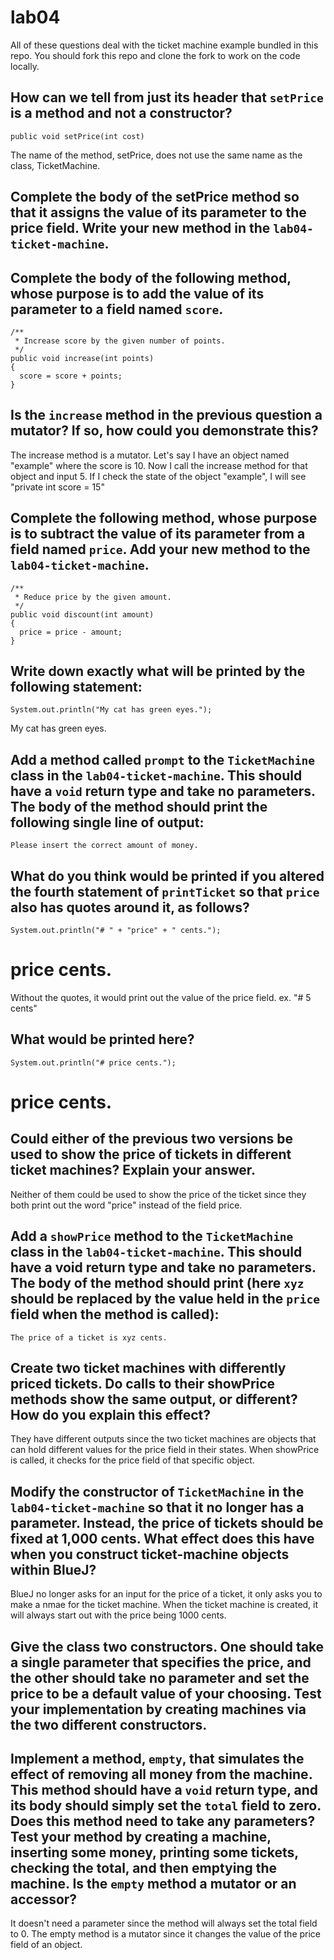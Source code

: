 # lab04

All of these questions deal with the ticket machine example bundled in this repo. You should fork this repo and clone the fork to work on the code locally. 

## How can we tell from just its header that `setPrice` is a method and not a constructor?
```
public void setPrice(int cost)
```

The name of the method, setPrice, does not use the same name as the class, TicketMachine.

## Complete the body of the setPrice method so that it assigns the value of its parameter to the price field. Write your new method in the `lab04-ticket-machine`.

## Complete the body of the following method, whose purpose is to add the value of its parameter to a field named `score`.
```
/**
 * Increase score by the given number of points.
 */
public void increase(int points)
{
  score = score + points;
}
```
## Is the `increase` method in the previous question a mutator? If so, how could you demonstrate this?

The increase method is a mutator. Let's say I have an object named "example" where the score is 10. Now I call the increase method for that object and input 5. If I check the state of the object "example", I will see "private int score = 15"

## Complete the following method, whose purpose is to subtract the value of its parameter from a field named `price`. Add your new method to the `lab04-ticket-machine`.
```
/**
 * Reduce price by the given amount.
 */
public void discount(int amount)
{
  price = price - amount;
}
```

## Write down exactly what will be printed by the following statement:
```
System.out.println("My cat has green eyes.");
```

My cat has green eyes.

## Add a method called `prompt` to the `TicketMachine` class in the `lab04-ticket-machine`. This should have a `void` return type and take no parameters. The body of the method should print the following single line of output: 
```
Please insert the correct amount of money.
```

## What do you think would be printed if you altered the fourth statement of `printTicket` so that `price` also has quotes around it, as follows?
```
System.out.println("# " + "price" + " cents.");
```

# price cents.

Without the quotes, it would print out the value of the price field. ex. "# 5 cents"

## What would be printed here?
```
System.out.println("# price cents.");
```

# price cents.

## Could either of the previous two versions be used to show the price of tickets in different ticket machines? Explain your answer.

Neither of them could be used to show the price of the ticket since they both print out the word "price" instead of the field price.

## Add a `showPrice` method to the `TicketMachine` class in the `lab04-ticket-machine`. This should have a void return type and take no parameters. The body of the method should print (here `xyz` should be replaced by the value held in the `price` field when the method is called):
```
The price of a ticket is xyz cents.
```


## Create two ticket machines with differently priced tickets. Do calls to their showPrice methods show the same output, or different? How do you explain this effect?

They have different outputs since the two ticket machines are objects that can hold different values for the price field in their states. When showPrice is called, it checks for the price field of that specific object.

## Modify the constructor of `TicketMachine` in the `lab04-ticket-machine` so that it no longer has a parameter. Instead, the price of tickets should be fixed at 1,000 cents. What effect does this have when you construct ticket-machine objects within BlueJ?

BlueJ no longer asks for an input for the price of a ticket, it only asks you to make a nmae for the ticket machine. When the ticket machine is created, it will always start out with the price being 1000 cents.

## Give the class two constructors. One should take a single parameter that specifies the price, and the other should take no parameter and set the price to be a default value of your choosing. Test your implementation by creating machines via the two different constructors.

## Implement a method, `empty`, that simulates the effect of removing all money from the machine. This method should have a `void` return type, and its body should simply set the `total` field to zero. Does this method need to take any parameters? Test your method by creating a machine, inserting some money, printing some tickets, checking the total, and then emptying the machine. Is the `empty` method a mutator or an accessor?

It doesn't need a parameter since the method will always set the total field to 0. The empty method is a mutator since it changes the value of the price field of an object.